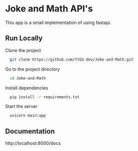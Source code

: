 
# Joke and Math API's

This app is a small implementation of using fastapi.



## Run Locally

Clone the project

```bash
  git clone https://github.com/YJGS-dev/Joke-and-Math.git
```

Go to the project directory

```bash
  cd Joke-and-Math
```

Install dependencies

```bash
  pip install -r requirements.txt
```

Start the server

```bash
  uvicorn main:app
```


## Documentation

http://localhost:8000/docs

